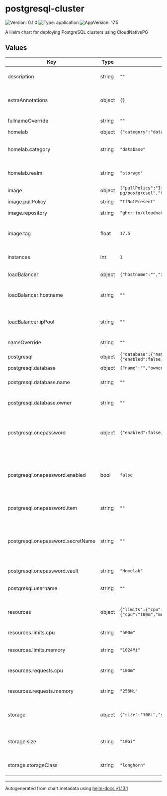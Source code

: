 # postgresql-cluster

![Version: 0.1.0](https://img.shields.io/badge/Version-0.1.0-informational?style=flat-square) ![Type: application](https://img.shields.io/badge/Type-application-informational?style=flat-square) ![AppVersion: 17.5](https://img.shields.io/badge/AppVersion-17.5-informational?style=flat-square)

A Helm chart for deploying PostgreSQL clusters using CloudNativePG

## Values

| Key | Type | Default | Description |
|-----|------|---------|-------------|
| description | string | `""` | Description of the Postgresql Cluster |
| extraAnnotations | object | `{}` | Additional annotations for the PostgreSQL pods |
| fullnameOverride | string | `""` | Override the full resource name |
| homelab | object | `{"category":"database","realm":"storage"}` | Homelab settings |
| homelab.category | string | `"database"` | Homelab category label. Defaults to "database". |
| homelab.realm | string | `"storage"` | Homelab realm label. Defaults to "storage". |
| image | object | `{"pullPolicy":"IfNotPresent","repository":"ghcr.io/cloudnative-pg/postgresql","tag":17.5}` | Database image settings |
| image.pullPolicy | string | `"IfNotPresent"` | Image pull policy |
| image.repository | string | `"ghcr.io/cloudnative-pg/postgresql"` | Container image repository |
| image.tag | float | `17.5` | Overrides the image tag whose default is the chart appVersion |
| instances | int | `1` | Number of instances in the cluster |
| loadBalancer | object | `{"hostname":"","ipPool":""}` | LoadBalancer service settings |
| loadBalancer.hostname | string | `""` | Hostname for the LoadBalancer service (used by ExternalDNS) |
| loadBalancer.ipPool | string | `""` | MetalLB IP pool name for the LoadBalancer service |
| nameOverride | string | `""` | Override the chart name |
| postgresql | object | `{"database":{"name":"","owner":""},"onepassword":{"enabled":false,"item":"","secretName":"","vault":"Homelab"},"username":""}` | PostgreSQL specific settings |
| postgresql.database | object | `{"name":"","owner":""}` | Database settings |
| postgresql.database.name | string | `""` | Name of the database to be created |
| postgresql.database.owner | string | `""` | Owner of the database to be created |
| postgresql.onepassword | object | `{"enabled":false,"item":"","secretName":"","vault":"Homelab"}` | 1Password integration settings for PostgreSQL superuser credentials |
| postgresql.onepassword.enabled | bool | `false` | Enable creating a OnePasswordItem to generate a Kubernetes Secret for PostgreSQL credentials. |
| postgresql.onepassword.item | string | `""` | The name of the item within the vault. |
| postgresql.onepassword.secretName | string | `""` | The name of the Kubernetes Secret to be created by the operator. Defaults to <Release Name>-postgresql-onepassword. |
| postgresql.onepassword.vault | string | `"Homelab"` | The name of the 1Password vault. |
| postgresql.username | string | `""` | Username for the PostgreSQL database |
| resources | object | `{"limits":{"cpu":"500m","memory":"1024Mi"},"requests":{"cpu":"100m","memory":"256Mi"}}` | Resource requests and limits for the PostgreSQL pods |
| resources.limits.cpu | string | `"500m"` | CPU limit for the PostgreSQL pods |
| resources.limits.memory | string | `"1024Mi"` | Memory limit for the PostgreSQL pods |
| resources.requests.cpu | string | `"100m"` | CPU request for the PostgreSQL pods |
| resources.requests.memory | string | `"256Mi"` | Memory request for the PostgreSQL pods |
| storage | object | `{"size":"10Gi","storageClass":"longhorn"}` | Storage settings for the PostgreSQL cluster |
| storage.size | string | `"10Gi"` | Size of the persistent volume. Defaults to 10Gi |
| storage.storageClass | string | `"longhorn"` | Storage class for PVC. Defaults to longhorn |

----------------------------------------------
Autogenerated from chart metadata using [helm-docs v1.13.1](https://github.com/norwoodj/helm-docs/releases/v1.13.1)
